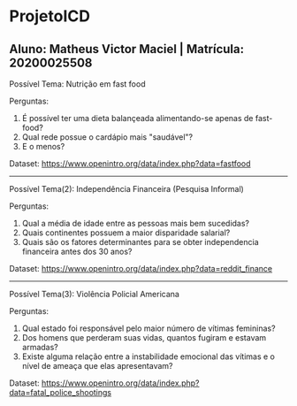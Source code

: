 # ProjetoICD

Aluno: Matheus Victor Maciel  |  Matrícula: 20200025508
---------------------------------------------------------------------------------
Possível Tema: Nutrição em fast food

Perguntas:

1) É possível ter uma dieta balançeada alimentando-se apenas de fast-food?
2) Qual rede possue o cardápio mais "saudável"?
3) E o menos?

Dataset: https://www.openintro.org/data/index.php?data=fastfood
_________________________________________________________________________________
Possível Tema(2): Independência Financeira (Pesquisa Informal)

Perguntas:

1) Qual a média de idade entre as pessoas mais bem sucedidas?
2) Quais continentes possuem a maior disparidade salarial?
3) Quais são os fatores determinantes para se obter independencia financeira antes dos 30 anos? 

Dataset: https://www.openintro.org/data/index.php?data=reddit_finance
_________________________________________________________________________________
Possível Tema(3): Violência Policial Americana

Perguntas:

1) Qual estado foi responsável pelo maior número de vítimas femininas?
2) Dos homens que perderam suas vidas, quantos fugiram e estavam armadas?
3) Existe alguma relação entre a instabilidade emocional das vítimas e o nível de ameaça que elas apresentavam?

Dataset: https://www.openintro.org/data/index.php?data=fatal_police_shootings
